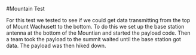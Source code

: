 #Mountain Test

For this test we tested to see if we could get data transmitting from the top of Mount Wachusett to the bottom. To do this we set up the base station antenna at the bottom of the Mountian and started the payload code. Then a team took the payload to the summit waited until the base station got data. The payload was then hiked down.


